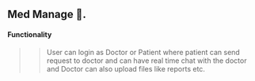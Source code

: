 ## Med Manage 🚀.

#### Functionality
>> User can login as Doctor or Patient where patient can send request to doctor and can have real time chat with the doctor and Doctor can also upload files like reports etc.
